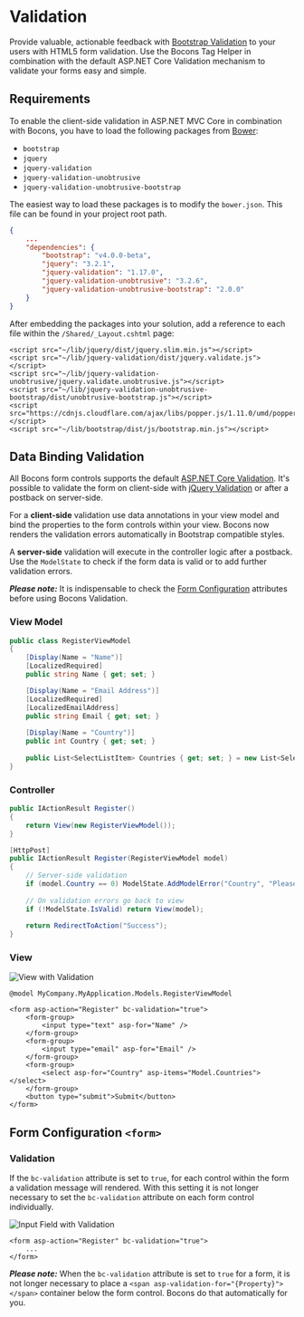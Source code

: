 # Validation

Provide valuable, actionable feedback with [Bootstrap Validation](https://getbootstrap.com/docs/4.0/components/forms/#validation) to your users with HTML5 form validation. Use the Bocons Tag Helper in combination with the default ASP.NET Core Validation mechanism to validate your forms easy and simple.

## Requirements

To enable the client-side validation in ASP.NET MVC Core in combination with Bocons, you have to load the following packages from [Bower](https://bower.io/):

*   `bootstrap`
*   `jquery`
*   `jquery-validation`
*   `jquery-validation-unobtrusive`
*   `jquery-validation-unobtrusive-bootstrap`

The easiest way to load these packages is to modify the `bower.json`. This file can be found in your project root path.

```json
{
    ...
    "dependencies": {
        "bootstrap": "v4.0.0-beta",
        "jquery": "3.2.1",
        "jquery-validation": "1.17.0",
        "jquery-validation-unobtrusive": "3.2.6",
        "jquery-validation-unobtrusive-bootstrap": "2.0.0"
    }
}
```

After embedding the packages into your solution, add a reference to each file within the `/Shared/_Layout.cshtml` page:

```markup
<script src="~/lib/jquery/dist/jquery.slim.min.js"></script>
<script src="~/lib/jquery-validation/dist/jquery.validate.js"></script>
<script src="~/lib/jquery-validation-unobtrusive/jquery.validate.unobtrusive.js"></script>
<script src="~/lib/jquery-validation-unobtrusive-bootstrap/dist/unobtrusive-bootstrap.js"></script>
<script src="https://cdnjs.cloudflare.com/ajax/libs/popper.js/1.11.0/umd/popper.min.js"></script>
<script src="~/lib/bootstrap/dist/js/bootstrap.min.js"></script>
```

## Data Binding Validation

All Bocons form controls supports the default [ASP.NET Core Validation](https://docs.microsoft.com/en-us/aspnet/core/tutorials/first-mvc-app/validation). It's possible to validate the form on client-side with [jQuery Validation](https://jqueryvalidation.org/) or after a postback on server-side.

For a **client-side** validation use data annotations in your view model and bind the properties to the form controls within your view. Bocons now renders the validation errors automatically in Bootstrap compatible styles.

A **server-side** validation will execute in the controller logic after a postback. Use the `ModelState` to check if the form data is valid or to add further validation errors.

***Please note:*** It is indispensable to check the [Form Configuration](https://www.brecons.net/Documentation/Bocons/Validation#form-configuration) attributes before using Bocons Validation.

### View Model

```csharp
public class RegisterViewModel
{
    [Display(Name = "Name")]
    [LocalizedRequired]
    public string Name { get; set; }

    [Display(Name = "Email Address")]
    [LocalizedRequired]
    [LocalizedEmailAddress]
    public string Email { get; set; }
	
    [Display(Name = "Country")]
    public int Country { get; set; }
	
    public List<SelectListItem> Countries { get; set; } = new List<SelectListItem>();
}
```

### Controller

```csharp
public IActionResult Register()
{
    return View(new RegisterViewModel());
}

[HttpPost]
public IActionResult Register(RegisterViewModel model)
{
    // Server-side validation
    if (model.Country == 0) ModelState.AddModelError("Country", "Please choose a country.");
    
    // On validation errors go back to view
    if (!ModelState.IsValid) return View(model);
	
    return RedirectToAction("Success");
}
```

### View

![View with Validation](https://raw.githubusercontent.com/brecons/bootstrap-tag-helper/master/docs/images/validation_01.PNG)

```markup
@model MyCompany.MyApplication.Models.RegisterViewModel
    
<form asp-action="Register" bc-validation="true">
    <form-group>
        <input type="text" asp-for="Name" />
    </form-group>
    <form-group>
        <input type="email" asp-for="Email" />
    </form-group>
    <form-group>
        <select asp-for="Country" asp-items="Model.Countries"></select>
    </form-group>
    <button type="submit">Submit</button>
</form>
```

## Form Configuration `<form>`

### Validation

If the `bc-validation` attribute is set to `true`, for each control within the form a validation message will rendered. With this setting it is not longer necessary to set the `bc-validation` attribute on each form control individually.

![Input Field with Validation](https://raw.githubusercontent.com/brecons/bootstrap-tag-helper/master/docs/images/validation_02.PNG)

```markup
<form asp-action="Register" bc-validation="true">
    ...
</form>
```

***Please note:*** When the `bc-validation` attribute is set to `true` for a form, it is not longer necessary to place a `<span asp-validation-for="{Property}"></span>` container below the form control. Bocons do that automatically for you.